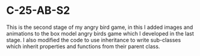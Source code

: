# C-25-AB-S2
This is the second stage of my angry bird game, in this I added images and animations to the box model angry birds game which I developed in the last stage. I also modified the code to use inheritance to write sub-classes which inherit properties and functions from their parent class.
